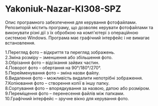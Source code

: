 # Yakoniuk-Nazar-KI308-SPZ

Опис програмного забезпечення для керування фотофайлами.
Репозиторій містить програму, що дозволяє керувати фотофайлами та виконувати різні дії з
їх обробкою на комп'ютері з операційною системою Windows. Програма має графічний інтерфейс і не вимагає встановлення.

1.Перегляд фото – відкриття та перегляд зображень.  
2.Зміна розміру – зменшення або збільшення фото.  
3.Обрізання фото – відсікання зайвих частин.  
4.Поворот фото – обертання на 90°/180°/270°.  
5.Перейменування фото – зміна назви файлу.  
6.Видалення фото – можливість видалити непотрібні зображення.  
7.Копіювання фото – створення копії в іншу папку.  
8.Сортування фото – впорядкування за назвою, датою або розміром.  
9.Переміщення фото – перенесення файлів між папками.  
10.Графічний інтерфейс – зручне вікно для керування фото.  
